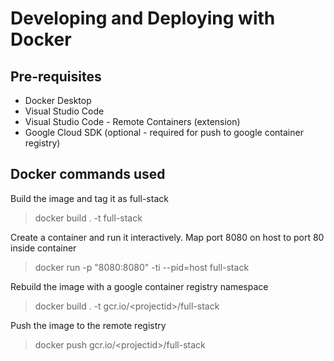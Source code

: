 # Developing and Deploying with Docker

## Pre-requisites

* Docker Desktop
* Visual Studio Code
* Visual Studio Code - Remote Containers (extension)
* Google Cloud SDK (optional - required for push to google container registry) 


## Docker commands used

Build the image and tag it as full-stack
> docker build . -t full-stack

Create a container and run it interactively. Map port 8080 on host to port 80 inside container
> docker run -p "8080:8080" -ti --pid=host full-stack

Rebuild the image with a google container registry namespace
> docker build . -t gcr.io/\<projectid\>/full-stack

Push the image to the remote registry
> docker push gcr.io/\<projectid\>/full-stack